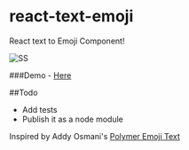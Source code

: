 # react-text-emoji
React text to Emoji Component!


![SS](http://s15.postimg.org/jfnfs38uj/ezgif_com_gif_maker.gif)


###Demo - [Here](https://mayankchd.github.io/react-text-emoji)

##Todo
* Add tests
* Publish it as a node module


Inspired by Addy Osmani's [Polymer Emoji Text](https://github.com/addyosmani/emoji-text/)
